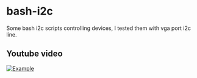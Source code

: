 # bash-i2c
Some bash i2c scripts controlling devices, I tested them with vga port i2c line.

## Youtube video

[![Example](https://i.ytimg.com/vi/QNusW8ujRdU/2.jpg?time=1521191797513)](https://youtu.be/QNusW8ujRdU "WathLed Video")
